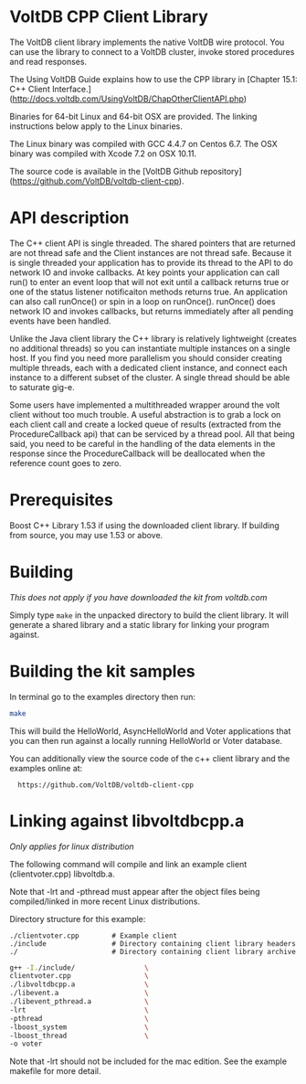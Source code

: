 VoltDB CPP Client Library
=========================

The VoltDB client library implements the native VoltDB wire protocol. You can
use the library to connect to a VoltDB cluster, invoke stored procedures and
read responses.

The Using VoltDB Guide explains how to use the CPP library in
[Chapter 15.1: C++ Client Interface.]
(http://docs.voltdb.com/UsingVoltDB/ChapOtherClientAPI.php)

Binaries for 64-bit Linux and 64-bit OSX are provided. The linking
instructions below apply to the Linux binaries.

The Linux binary was compiled with GCC 4.4.7 on Centos 6.7.
The OSX binary was compiled with Xcode 7.2 on OSX 10.11.

The source code is available in the [VoltDB Github repository]
(https://github.com/VoltDB/voltdb-client-cpp).

API description
===============

The C++ client API is single threaded. The shared pointers that are returned
are not thread safe and the Client instances are not thread safe. Because it is
single threaded your application has to provide its thread to the API to do
network IO and invoke callbacks. At key points your application can call run()
to enter an event loop that will not exit until a callback returns true or one
of the status listener notificaiton methods returns true. An application can
also call runOnce() or spin in a loop on runOnce(). runOnce() does network IO
and invokes callbacks, but returns immediately after all pending events have
been handled.

Unlike the Java client library the C++ library is relatively lightweight
(creates no additional threads) so you can instantiate multiple instances on a
single host. If you find you need more parallelism you should consider creating
multiple threads, each with a dedicated client instance, and connect each
instance to a different subset of the cluster. A single thread should be able
to saturate gig-e.

Some users have implemented a multithreaded wrapper around the volt client without
too much trouble. A useful abstraction is to grab a lock on each client call and
create a locked queue of results (extracted from the ProcedureCallback api) that
can be serviced by a thread pool. All that being said, you need to be careful in
the handling of the data elements in the response since the ProcedureCallback will
be deallocated when the reference count goes to zero.

Prerequisites
=============

Boost C++ Library 1.53 if using the downloaded client library. If building from
source, you may use 1.53 or above.

Building
========
*This does not apply if you have downloaded the kit from voltdb.com*

Simply type `make` in the unpacked directory to build the client library. It
will generate a shared library and a static library for linking your program
against.

Building the kit samples
========================

In terminal go to the examples directory then run:
```bash
make
```

This will build the HelloWorld, AsyncHelloWorld and Voter applications
that you can then run against a locally running HelloWorld or Voter database.

You can additionally view the source code of the c++ client library and the
examples online at:

      https://github.com/VoltDB/voltdb-client-cpp

Linking against libvoltdbcpp.a
==============================
*Only applies for linux distribution*

The following command will compile and link an example client
(clientvoter.cpp) libvoltdb.a.

Note that -lrt and -pthread must appear after the object files being compiled/linked
in more recent Linux distributions.

Directory structure for this example:
```
./clientvoter.cpp        # Example client
./include                # Directory containing client library headers
./                       # Directory containing client library archive
```

```bash
g++ -I./include/                 \
clientvoter.cpp                  \
./libvoltdbcpp.a                 \
./libevent.a                     \
./libevent_pthread.a             \
-lrt                             \
-pthread                         \
-lboost_system                   \
-lboost_thread                   \
-o voter
```

Note that -lrt should not be included for the mac edition. See the example makefile
for more detail.
